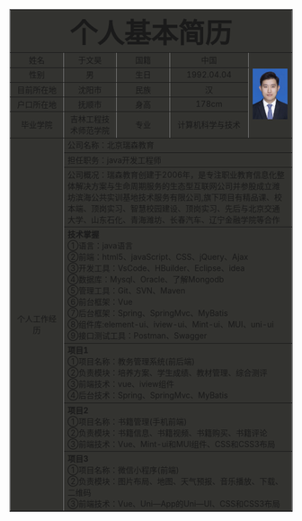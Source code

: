 <html>
<head>
    <meta charset="UTF-8">
    <title>个人简历</title>
</head>
<body>
    <table style="width:100%" border="1" cellpadding="0" cellspacing="3" align="center" bgcolor="#33333">
    <tr align="center" >
    <td align="center" colspan="5">
    <font size="13"><b>个人基本简历</b></font>
    </td>
    </tr>
    <tr align="center">
    <td width="150">姓名</td>
    <td width="200">于文昊</td>
    <td width="150">国籍</td>
    <td width="200">中国</td>
    <td width="200" rowspan="5"><img src="./yuwenhao.png"></td>
    </tr>
    <tr align="center">
    <td width="225">性别</td>
    <td width="225">男</td>
    <td width="225">生日</td>
    <td width="225">1992.04.04</td>
    </tr>
    <tr align="center">
    <td>目前所在地</td>
    <td>沈阳市</td>
    <td>民族</td>
    <td>汉</td>
    </tr>
    <tr align="center">
    <td>户口所在地</td>
    <td>抚顺市</td>
    <td>身高</td>
    <td>178cm</td>
    </tr>
    <tr align="center">
    <td>毕业学院</td>
    <td>吉林工程技术师范学院</td>
    <td>专业</td>
    <td>计算机科学与技术</td>
    </tr>
    <tr align="center">
      <td rowspan ="9" align="middle">个人工作经历</td>
      <td colspan="4" align="left">公司名称：北京瑞森教育</td>
    </tr>
    <tr>
      <td colspan="4">担任职务：java开发工程师</td>
    </tr>
    <tr>
      <td colspan="4">公司概况：瑞森教育创建于2006年，是专注职业教育信息化整体解决方案与生命周期服务的生态型互联网公司并参股成立潍坊滨海公共实训基地技术服务有限公司,旗下项目有精品课、校本端、顶岗实习、智慧校园建设、顶岗实习、先后与北京交通大学、山东石化、青海潍坊、长春汽车、辽宁金融学院等合作</td>
    </tr>
    <tr>
      <td colspan="4"><strong>技术掌握</strong> <br/>
                      ①语言：java语言 <br/>
                      ②前端：html5、javaScript、CSS、jQuery、Ajax <br/>
                      ③开发工具：VsCode、HBuilder、Eclipse、idea <br/>
                      ④数据库：Mysql、Oracle、了解Mongodb <br/>
                      ⑤管理工具：Git、SVN、Maven <br/>
                      ⑥前台框架：Vue <br/>
                      ⑦后台框架：Spring、SpringMvc、MyBatis <br/>
                      ⑧组件库:element-ui、iview-ui、Mint-ui、MUI、uni-ui <br/>
                      ⑨接口测试工具：Postman、Swagger
        </td>
    </tr>
    <tr>
      <td colspan="4"><strong>项目1</strong> <br/>
                      ①项目名称：教务管理系统(前后端) <br/>
                      ②负责模块：培养方案、学生成绩、教材管理、综合测评 <br/>
                      ③前端技术：vue、iview组件<br/>
                      ④后台技术：Spring、SpringMvc、MyBatis<br/>
        </td>
    </tr>
    <tr>
      <td colspan="4"><strong>项目2</strong> <br/>
                      ①项目名称：书籍管理(手机前端) <br/>
                      ②负责模块：书籍信息、书籍视频、书籍购买、书籍评论 <br/>
                      ③前端技术：Vue、Mint-ui和MUI组件、CSS和CSS3布局 <br/>
        </td>
    </tr>
    <tr>
      <td colspan="4"><strong>项目3</strong> <br/>
                      ①项目名称：微信小程序(前端) <br/>
                      ②负责模块：图片布局、地图、天气预报、音乐播放、下载、二维码 <br/>
                      ③前端技术：Vue、Uni—App的Uni—UI、CSS和CSS3布局<br/>
        </td>
    </tr>
  </table>
</body>
</html>
